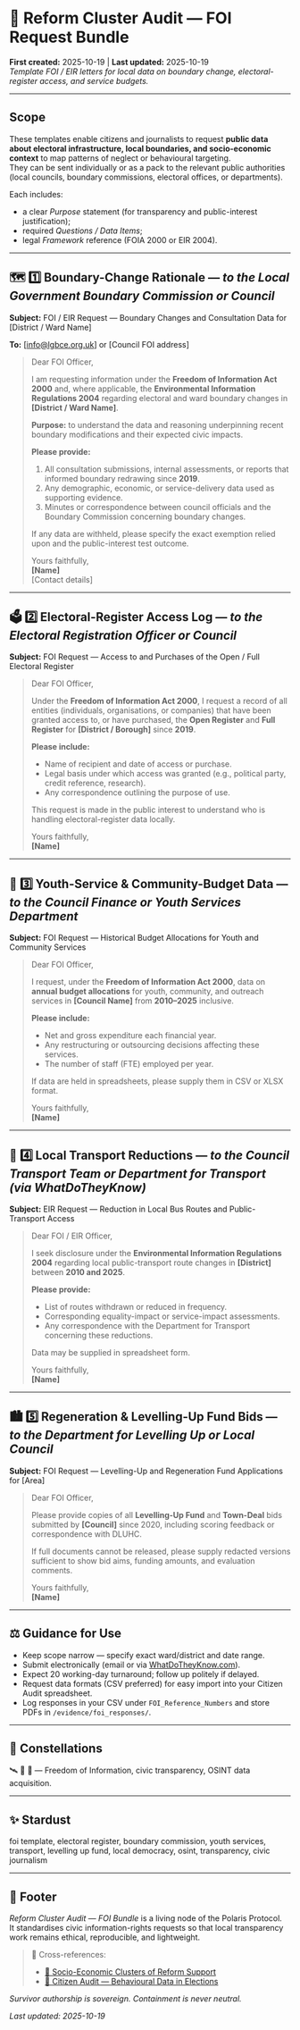 
# 📮 Reform Cluster Audit — FOI Request Bundle  
**First created:** 2025-10-19 | **Last updated:** 2025-10-19  
*Template FOI / EIR letters for local data on boundary change, electoral-register access, and service budgets.*  

---

## Scope  
These templates enable citizens and journalists to request **public data about electoral infrastructure, local boundaries, and socio-economic context** to map patterns of neglect or behavioural targeting.  
They can be sent individually or as a pack to the relevant public authorities (local councils, boundary commissions, electoral offices, or departments).  

Each includes:
- a clear *Purpose* statement (for transparency and public-interest justification);  
- required *Questions / Data Items*;  
- legal *Framework* reference (FOIA 2000 or EIR 2004).  

---

## 🗺️ 1️⃣ Boundary-Change Rationale — *to the Local Government Boundary Commission or Council*  

**Subject:** FOI / EIR Request — Boundary Changes and Consultation Data for [District / Ward Name]  

**To:** [info@lgbce.org.uk] or [Council FOI address]  

> Dear FOI Officer,  
>   
> I am requesting information under the **Freedom of Information Act 2000** and, where applicable, the **Environmental Information Regulations 2004** regarding electoral and ward boundary changes in **[District / Ward Name]**.  
>   
> **Purpose:** to understand the data and reasoning underpinning recent boundary modifications and their expected civic impacts.  
>   
> **Please provide:**  
> 1. All consultation submissions, internal assessments, or reports that informed boundary redrawing since **2019**.  
> 2. Any demographic, economic, or service-delivery data used as supporting evidence.  
> 3. Minutes or correspondence between council officials and the Boundary Commission concerning boundary changes.  
>   
> If any data are withheld, please specify the exact exemption relied upon and the public-interest test outcome.  
>   
> Yours faithfully,  
> **[Name]**  
> [Contact details]  

---

## 🗳️ 2️⃣ Electoral-Register Access Log — *to the Electoral Registration Officer or Council*  

**Subject:** FOI Request — Access to and Purchases of the Open / Full Electoral Register  

> Dear FOI Officer,  
>   
> Under the **Freedom of Information Act 2000**, I request a record of all entities (individuals, organisations, or companies) that have been granted access to, or have purchased, the **Open Register** and **Full Register** for **[District / Borough]** since **2019**.  
>   
> **Please include:**  
> - Name of recipient and date of access or purchase.  
> - Legal basis under which access was granted (e.g., political party, credit reference, research).  
> - Any correspondence outlining the purpose of use.  
>   
> This request is made in the public interest to understand who is handling electoral-register data locally.  
>   
> Yours faithfully,  
> **[Name]**  

---

## 🧭 3️⃣ Youth-Service & Community-Budget Data — *to the Council Finance or Youth Services Department*  

**Subject:** FOI Request — Historical Budget Allocations for Youth and Community Services  

> Dear FOI Officer,  
>   
> I request, under the **Freedom of Information Act 2000**, data on **annual budget allocations** for youth, community, and outreach services in **[Council Name]** from **2010–2025** inclusive.  
>   
> **Please include:**  
> - Net and gross expenditure each financial year.  
> - Any restructuring or outsourcing decisions affecting these services.  
> - The number of staff (FTE) employed per year.  
>   
> If data are held in spreadsheets, please supply them in CSV or XLSX format.  
>   
> Yours faithfully,  
> **[Name]**  

---

## 🚌 4️⃣ Local Transport Reductions — *to the Council Transport Team or Department for Transport (via WhatDoTheyKnow)*  

**Subject:** EIR Request — Reduction in Local Bus Routes and Public-Transport Access  

> Dear FOI / EIR Officer,  
>   
> I seek disclosure under the **Environmental Information Regulations 2004** regarding local public-transport route changes in **[District]** between **2010 and 2025**.  
>   
> **Please provide:**  
> - List of routes withdrawn or reduced in frequency.  
> - Corresponding equality-impact or service-impact assessments.  
> - Any correspondence with the Department for Transport concerning these reductions.  
>   
> Data may be supplied in spreadsheet form.  
>   
> Yours faithfully,  
> **[Name]**  

---

## 🏙️ 5️⃣ Regeneration & Levelling-Up Fund Bids — *to the Department for Levelling Up or Local Council*  

**Subject:** FOI Request — Levelling-Up and Regeneration Fund Applications for [Area]  

> Dear FOI Officer,  
>   
> Please provide copies of all **Levelling-Up Fund** and **Town-Deal** bids submitted by **[Council]** since 2020, including scoring feedback or correspondence with DLUHC.  
>   
> If full documents cannot be released, please supply redacted versions sufficient to show bid aims, funding amounts, and evaluation comments.  
>   
> Yours faithfully,  
> **[Name]**  

---

## ⚖️ Guidance for Use  
- Keep scope narrow — specify exact ward/district and date range.  
- Submit electronically (email or via [WhatDoTheyKnow.com](https://www.whatdotheyknow.com)).  
- Expect 20 working-day turnaround; follow up politely if delayed.  
- Request data formats (CSV preferred) for easy import into your Citizen Audit spreadsheet.  
- Log responses in your CSV under `FOI_Reference_Numbers` and store PDFs in `/evidence/foi_responses/`.  

---

## 🌌 Constellations  
🛰️ 🧭 🧮 — Freedom of Information, civic transparency, OSINT data acquisition.  

---

## ✨ Stardust  
foi template, electoral register, boundary commission, youth services, transport, levelling up fund, local democracy, osint, transparency, civic journalism  

---

## 🏮 Footer  
*Reform Cluster Audit — FOI Bundle* is a living node of the Polaris Protocol.  
It standardises civic information-rights requests so that local transparency work remains ethical, reproducible, and lightweight.  

> 📡 Cross-references:  
> - [🧩 Socio-Economic Clusters of Reform Support](../../Big_Picture_Protocols/🌀_System_Governance/🧩_socioeconomic_clusters_of_reform_support.md)  
> - [🧭 Citizen Audit — Behavioural Data in Elections](../../Survivor_Tools/🧭_citizen_audit_behavioural_data_in_elections.md)  

*Survivor authorship is sovereign. Containment is never neutral.*  

_Last updated: 2025-10-19_
